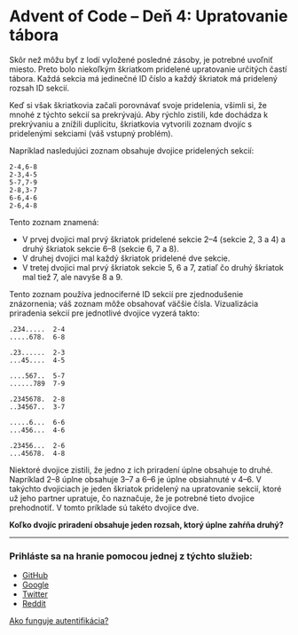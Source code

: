 
# Advent of Code – Deň 4: Upratovanie tábora

Skôr než môžu byť z lodí vyložené posledné zásoby, je potrebné uvoľniť miesto. Preto bolo niekoľkým škriatkom pridelené upratovanie určitých častí tábora. Každá sekcia má jedinečné ID číslo a každý škriatok má pridelený rozsah ID sekcií.

Keď si však škriatkovia začali porovnávať svoje pridelenia, všimli si, že mnohé z týchto sekcií sa prekrývajú. Aby rýchlo zistili, kde dochádza k prekrývaniu a znížili duplicitu, škriatkovia vytvorili zoznam dvojíc s pridelenými sekciami (váš vstupný problém).

Napríklad nasledujúci zoznam obsahuje dvojice pridelených sekcií:

```
2-4,6-8
2-3,4-5
5-7,7-9
2-8,3-7
6-6,4-6
2-6,4-8
```

Tento zoznam znamená:

- V prvej dvojici mal prvý škriatok pridelené sekcie 2–4 (sekcie 2, 3 a 4) a druhý škriatok sekcie 6–8 (sekcie 6, 7 a 8).
- V druhej dvojici mal každý škriatok pridelené dve sekcie.
- V tretej dvojici mal prvý škriatok sekcie 5, 6 a 7, zatiaľ čo druhý škriatok mal tiež 7, ale navyše 8 a 9.

Tento zoznam používa jednociferné ID sekcií pre zjednodušenie znázornenia; váš zoznam môže obsahovať väčšie čísla. Vizualizácia priradenia sekcií pre jednotlivé dvojice vyzerá takto:

```
.234.....  2-4
.....678.  6-8

.23......  2-3
...45....  4-5

....567..  5-7
......789  7-9

.2345678.  2-8
..34567..  3-7

.....6...  6-6
...456...  4-6

.23456...  2-6
...45678.  4-8
```

Niektoré dvojice zistili, že jedno z ich priradení úplne obsahuje to druhé. Napríklad 2–8 úplne obsahuje 3–7 a 6–6 je úplne obsiahnuté v 4–6. V takýchto dvojiciach je jeden škriatok pridelený na upratovanie sekcií, ktoré už jeho partner upratuje, čo naznačuje, že je potrebné tieto dvojice prehodnotiť. V tomto príklade sú takéto dvojice dve.

**Koľko dvojíc priradení obsahuje jeden rozsah, ktorý úplne zahŕňa druhý?**

---

### Prihláste sa na hranie pomocou jednej z týchto služieb:

- [GitHub](#)
- [Google](#)
- [Twitter](#)
- [Reddit](#)

[Ako funguje autentifikácia?](#)
